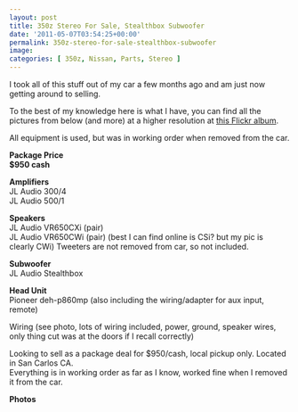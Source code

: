 ```yaml
---
layout: post
title: 350z Stereo For Sale, Stealthbox Subwoofer
date: '2011-05-07T03:54:25+00:00'
permalink: 350z-stereo-for-sale-stealthbox-subwoofer
image:
categories: [ 350z, Nissan, Parts, Stereo ]
---
```

I took all of this stuff out of my car a few months ago and am just now getting around to selling.

To the best of my knowledge here is what I have, you can find all the pictures from below (and more) at a higher resolution at [this Flickr album](http://www.flickr.com/photos/chammond/sets/72157626520108688/with/5628927973/).

All equipment is used, but was in working order when removed from the car.

**Package Price**    
**$950 cash**

**Amplifiers**    
JL Audio 300/4    
JL Audio 500/1

**Speakers**    
JL Audio VR650CXi (pair)    
JL Audio VR650CWi (pair) (best I can find online is CSi? but my pic is clearly CWi) Tweeters are not removed from car, so not included.

**Subwoofer**    
JL Audio Stealthbox

**Head Unit**    
Pioneer deh-p860mp (also including the wiring/adapter for aux input, remote)

Wiring (see photo, lots of wiring included, power, ground, speaker wires, only thing cut was at the doors if I recall correctly)

Looking to sell as a package deal for $950/cash, local pickup only. Located in San Carlos CA.    
Everything is in working order as far as I know, worked fine when I removed it from the car.


<strong>Photos      <br /></strong><img border="0" alt="" src="http://farm6.static.flickr.com/5310/5629476064_d7f491783e.jpg" />     <br /><img border="0" alt="" src="http://farm6.static.flickr.com/5101/5629477564_3011a9a1bb.jpg" />     <br /><img border="0" alt="" src="http://farm6.static.flickr.com/5185/5629481608_0831b3432b.jpg" />     <br /><img border="0" alt="" src="http://farm6.static.flickr.com/5022/5629491412_49f098e033.jpg" />     <br /><img border="0" alt="" src="http://farm6.static.flickr.com/5266/5629499594_4476951bbd.jpg" />     <br /><img border="0" alt="" src="http://farm6.static.flickr.com/5222/5628920001_ff51902a1f.jpg" />     <br /><img border="0" alt="" src="http://farm6.static.flickr.com/5147/5629503768_7fe2ae0cb6.jpg" />     <br /><img border="0" alt="" src="http://farm6.static.flickr.com/5304/5628924297_9f09a1ec95.jpg" />     <br /><img border="0" alt="" src="http://farm6.static.flickr.com/5149/5629506200_779834a0a4.jpg" />     <br /><img border="0" alt="" src="http://farm6.static.flickr.com/5309/5628927973_b20f29dac8.jpg" />     <br /><img border="0" alt="" src="http://farm6.static.flickr.com/5027/5628932103_115563482f.jpg" /></p>





